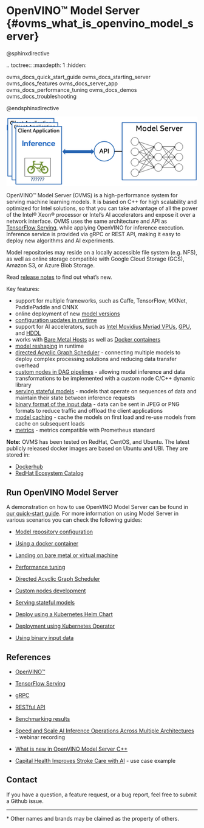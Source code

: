 # OpenVINO&trade; Model Server {#ovms_what_is_openvino_model_server}

@sphinxdirective

.. toctree::
   :maxdepth: 1
   :hidden:

   ovms_docs_quick_start_guide
   ovms_docs_starting_server
   ovms_docs_features
   ovms_docs_server_app
   ovms_docs_performance_tuning
   ovms_docs_demos
   ovms_docs_troubleshooting


@endsphinxdirective


![OVMS picture](ovms.png)

OpenVINO&trade; Model Server (OVMS) is a high-performance system for serving machine learning models. It is based on C++ for high scalability 
and optimized for Intel solutions, so that you can take advantage of all the power of the Intel® Xeon® processor or Intel’s AI accelerators 
and expose it over a network interface. OVMS uses the same architecture and API as [TensorFlow Serving](https://github.com/tensorflow/serving), 
while applying OpenVINO for inference execution. Inference service is provided via gRPC or REST API, making it easy to deploy new algorithms and AI experiments.

Model repositories may reside on a locally accessible file system (e.g. NFS), as well as online storage compatible with 
Google Cloud Storage (GCS), Amazon S3, or Azure Blob Storage. 

Read [release notes](https://github.com/openvinotoolkit/model_server/releases) to find out what’s new.

Key features: 
- support for multiple frameworks, such as Caffe, TensorFlow, MXNet, PaddlePaddle and ONNX
- online deployment of new [model versions](model_version_policy.md)
- [configuration updates in runtime](online_config_changes.md)
- support for AI accelerators, such as 
[Intel Movidius Myriad VPUs](https://docs.openvino.ai/2022.2/openvino_docs_OV_UG_supported_plugins_MYRIAD.html), 
[GPU](https://docs.openvino.ai/2022.2/openvino_docs_OV_UG_supported_plugins_GPU.html), and 
[HDDL](https://docs.openvino.ai/2022.2/openvino_docs_OV_UG_supported_plugins_HDDL.html) 
- works with [Bare Metal Hosts](host.md) as well as [Docker containers](docker_container.md) 
- [model reshaping](shape_batch_size_and_layout.md) in runtime
- [directed Acyclic Graph Scheduler](dag_scheduler.md) - connecting multiple models to deploy complex processing solutions and reducing data transfer overhead
- [custom nodes in DAG pipelines](custom_node_development.md) - allowing model inference and data transformations to be implemented with a custom node C/C++ dynamic library
- [serving stateful models](stateful_models.md) - models that operate on sequences of data and maintain their state between inference requests
- [binary format of the input data](binary_input.md) - data can be sent in JPEG or PNG formats to reduce traffic and offload the client applications
- [model caching](model_cache.md) - cache the models on first load and re-use models from cache on subsequent loads
- [metrics](metrics.md) - metrics compatible with Prometheus standard

**Note:** OVMS has been tested on RedHat, CentOS, and Ubuntu. The latest publicly released docker images are based on Ubuntu and UBI.
They are stored in:
- [Dockerhub](https://hub.docker.com/r/openvino/model_server)
- [RedHat Ecosystem Catalog](https://catalog.redhat.com/software/containers/intel/openvino-model-server/607833052937385fc98515de)


## Run OpenVINO Model Server

A demonstration on how to use OpenVINO Model Server can be found in [our quick-start guide](ovms_quickstart.md). 
For more information on using Model Server in various scenarios you can check the following guides:

* [Model repository configuration](models_repository.md)

* [Using a docker container](docker_container.md)

* [Landing on bare metal or virtual machine](host.md)

* [Performance tuning](performance_tuning.md)

* [Directed Acyclic Graph Scheduler](dag_scheduler.md)

* [Custom nodes development](custom_node_development.md)

* [Serving stateful models](stateful_models.md)

* [Deploy using a Kubernetes Helm Chart](https://github.com/openvinotoolkit/operator/tree/main/helm-charts/ovms)

* [Deployment using Kubernetes Operator](https://operatorhub.io/operator/ovms-operator)

* [Using binary input data](binary_input.md)



## References

* [OpenVINO&trade;](https://software.intel.com/en-us/openvino-toolkit)

* [TensorFlow Serving](https://github.com/tensorflow/serving)

* [gRPC](https://grpc.io/)

* [RESTful API](https://restfulapi.net/)

* [Benchmarking results](https://docs.openvino.ai/2022.1/openvino_docs_performance_benchmarks_ovms.html)

* [Speed and Scale AI Inference Operations Across Multiple Architectures](https://techdecoded.intel.io/essentials/speed-and-scale-ai-inference-operations-across-multiple-architectures/?elq_cid=3646480_ts1607680426276&erpm_id=6470692_ts1607680426276) - webinar recording

* [What is new in OpenVINO Model Server C++](https://www.intel.com/content/www/us/en/artificial-intelligence/posts/whats-new-openvino-model-server.html)

* [Capital Health Improves Stroke Care with AI](https://www.intel.co.uk/content/www/uk/en/customer-spotlight/stories/capital-health-ai-customer-story.html) - use case example

## Contact

If you have a question, a feature request, or a bug report, feel free to submit a Github issue.


---
\* Other names and brands may be claimed as the property of others.
